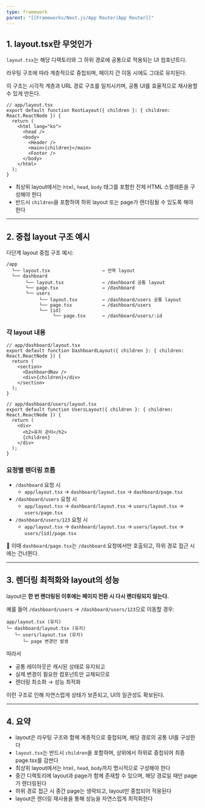 ```yaml
---
type: framework
parent: "[[Frameworks/Next.js/App Router|App Router]]"
---
```

## 1. layout.tsx란 무엇인가

`layout.tsx`는 해당 디렉토리와 그 하위 경로에 공통으로 적용되는 UI 컴포넌트다.

라우팅 구조에 따라 계층적으로 중첩되며, 페이지 간 이동 시에도 그대로 유지된다.

이 구조는 시각적 계층과 URL 경로 구조를 일치시키며, 공통 UI를 효율적으로 재사용할 수 있게 만든다.

```tsx
// app/layout.tsx
export default function RootLayout({ children }: { children: React.ReactNode }) {
  return (
    <html lang="ko">
      <head />
      <body>
        <Header />
        <main>{children}</main>
        <Footer />
      </body>
    </html>
  );
}

```

- 최상위 layout에서는 `html`, `head`, `body` 태그를 포함한 전체 HTML 스켈레톤을 구성해야 한다
- 반드시 `children`을 포함하여 하위 layout 또는 page가 렌더링될 수 있도록 해야 한다

---

## 2. 중첩 layout 구조 예시

다단계 layout 중첩 구조 예시:

```
/app
  └── layout.tsx                   → 전역 layout
  └── dashboard
       └── layout.tsx              → /dashboard 공통 layout
       └── page.tsx                → /dashboard
       └── users
            └── layout.tsx         → /dashboard/users 공통 layout
            └── page.tsx           → /dashboard/users
            └── [id]
                 └── page.tsx      → /dashboard/users/:id

```

### 각 layout 내용

```tsx
// app/dashboard/layout.tsx
export default function DashboardLayout({ children }: { children: React.ReactNode }) {
  return (
    <section>
      <DashboardNav />
      <div>{children}</div>
    </section>
  );
}

```

```tsx
// app/dashboard/users/layout.tsx
export default function UsersLayout({ children }: { children: React.ReactNode }) {
  return (
    <div>
      <h2>유저 관리</h2>
      {children}
    </div>
  );
}

```

### 요청별 렌더링 흐름

- `/dashboard` 요청 시
    - `app/layout.tsx` → `dashboard/layout.tsx` → `dashboard/page.tsx`
- `/dashboard/users` 요청 시
    - `app/layout.tsx` → `dashboard/layout.tsx` → `users/layout.tsx` → `users/page.tsx`
- `/dashboard/users/123` 요청 시
    - `app/layout.tsx` → `dashboard/layout.tsx` → `users/layout.tsx` → `users/[id]/page.tsx`

📌 이때 `dashboard/page.tsx`는 `/dashboard` 요청에서만 호출되고, 하위 경로 접근 시에는 건너뛴다.

---

## 3. 렌더링 최적화와 layout의 성능

layout은 **한 번 렌더링된 이후에는 페이지 전환 시 다시 렌더링되지 않는다.**

예를 들어 `/dashboard/users` → `/dashboard/users/123`으로 이동할 경우:

```
app/layout.tsx (유지)
└─ dashboard/layout.tsx (유지)
   └─ users/layout.tsx (유지)
      └─ page 변경만 발생

```

따라서

- 공통 레이아웃은 캐시된 상태로 유지되고
- 실제 변경이 필요한 컴포넌트만 교체되므로
- 렌더링 최소화 → 성능 최적화

이런 구조로 인해 자연스럽게 상태가 보존되고, UI의 일관성도 확보된다.

---

## 4. 요약

- layout은 라우팅 구조와 함께 계층적으로 중첩되며, 해당 경로의 공통 UI를 구성한다
- `layout.tsx`는 반드시 `children`을 포함하며, 상위에서 하위로 중첩되어 최종 page.tsx를 감싼다
- 최상위 layout에서는 `html`, `head`, `body`까지 명시적으로 구성해야 한다
- 중간 디렉토리에 layout과 page가 함께 존재할 수 있으며, 해당 경로일 때만 page가 렌더링된다
- 하위 경로 접근 시 중간 page는 생략되고, layout만 중첩되어 적용된다
- layout은 렌더링 재사용을 통해 성능을 자연스럽게 최적화한다